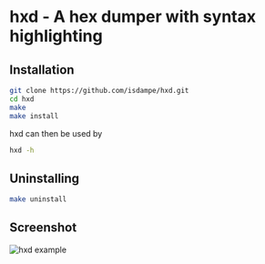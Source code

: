 # hxd - A hex dumper with syntax highlighting

## Installation

```sh
git clone https://github.com/isdampe/hxd.git
cd hxd
make
make install
```

hxd can then be used by

```sh
hxd -h
```

## Uninstalling

```sh
make uninstall
```

## Screenshot

![hxd example](https://i.imgur.com/ybf0GKQ.png)
